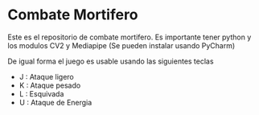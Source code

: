 # Combate Mortifero


Este es el repositorio de combate mortifero.
Es importante tener python y los modulos CV2 y Mediapipe (Se pueden instalar usando PyCharm)

De igual forma el juego es usable usando las siguientes teclas

- J : Ataque ligero
- K : Ataque pesado
- L : Esquivada
- U : Ataque de Energia
